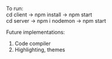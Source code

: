 To run:  
cd client -> npm install -> npm start  
cd server -> npm i nodemon -> npm start

Future implementations:
1. Code compiler
2. Highlighting, themes
